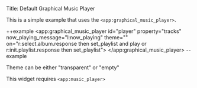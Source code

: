 Title: Default Graphical Music Player

This is a simple example that uses the `<app:graphical_music_player>`.
	
++example
<app:graphical_music_player id="player" property="tracks" now_playing_message="l:now_playing" theme=""
        on="r:select.album.response then set_playlist and play or r:init.playlist.response then set_playlist">
</app:graphical_music_player>
--example
	
Theme can be either "transparent" or "empty"

This widget requires `<app:music_player>`
